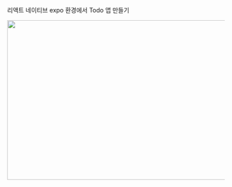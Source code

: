 리액트 네이티브 expo 환경에서 Todo 앱 만들기

<img src="https://github.com/parknari02/ReactNative-Study/assets/69587149/1ceb60ed-f0a4-4c55-9a9e-fb40fc66e4fe" width="700" height="370"> 
